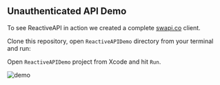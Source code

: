 ## Unauthenticated API Demo
To see ReactiveAPI in action we created a complete [swapi.co](https://swapi.co/) client.

Clone this repository, open `ReactiveAPIDemo` directory from your terminal and run:

Open `ReactiveAPIDemo` project from Xcode and hit `Run`.

![demo](https://user-images.githubusercontent.com/16792495/55287028-ffece280-53a3-11e9-9504-1dffa1f2316f.gif)

